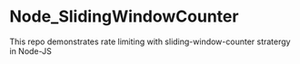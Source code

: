 # Node_SlidingWindowCounter
This repo demonstrates rate limiting with sliding-window-counter stratergy in Node-JS
